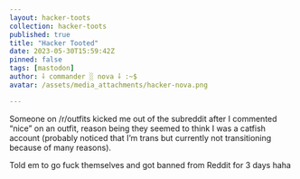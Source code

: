 ```yaml
---
layout: hacker-toots
collection: hacker-toots
published: true
title: "Hacker Tooted"
date: 2023-05-30T15:59:42Z
pinned: false
tags: [mastodon]
author: ⸸ commander ░ nova ⸸ :~$
avatar: /assets/media_attachments/hacker-nova.png

---
```


<p>Someone on /r/outfits kicked me out of the subreddit after I commented “nice” on an outfit, reason being they seemed to think I was a catfish account (probably noticed that I’m trans but currently not transitioning because of many reasons). </p><p>Told em to go fuck themselves and got banned from Reddit for 3 days haha</p>



